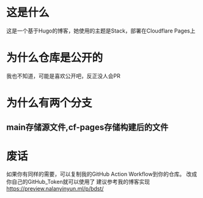 # 这是什么
这是一个基于Hugo的博客，她使用的主题是Stack，部署在Cloudflare Pages上
# 为什么仓库是公开的
我也不知道，可能是喜欢公开吧，反正没人会PR
# 为什么有两个分支
main存储源文件,cf-pages存储构建后的文件
--------
# 废话
如果你有同样的需要，可以复制我的GitHub Action Workflow到你的仓库。
改成你自己的GitHub_Token就可以使用了
建议参考我的博客实现 https://preview.nalanyinyun.ml/p/bdst/
